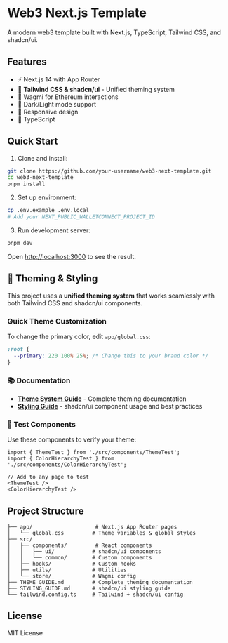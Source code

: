 # Web3 Next.js Template

A modern web3 template built with Next.js, TypeScript, Tailwind CSS, and shadcn/ui.

## Features

- ⚡ Next.js 14 with App Router
- 🎨 **Tailwind CSS & shadcn/ui** - Unified theming system
- 🔗 Wagmi for Ethereum interactions
- 🌙 Dark/Light mode support
- 📱 Responsive design
- 🔧 TypeScript

## Quick Start

1. Clone and install:
```bash
git clone https://github.com/your-username/web3-next-template.git
cd web3-next-template
pnpm install
```

2. Set up environment:
```bash
cp .env.example .env.local
# Add your NEXT_PUBLIC_WALLETCONNECT_PROJECT_ID
```

3. Run development server:
```bash
pnpm dev
```

Open [http://localhost:3000](http://localhost:3000) to see the result.

## 🎨 Theming & Styling

This project uses a **unified theming system** that works seamlessly with both Tailwind CSS and shadcn/ui components.

### Quick Theme Customization

To change the primary color, edit `app/global.css`:

```css
:root {
  --primary: 220 100% 25%; /* Change this to your brand color */
}
```

### 📚 Documentation

- **[Theme System Guide](./THEME_GUIDE.md)** - Complete theming documentation
- **[Styling Guide](./STYLING_GUIDE.md)** - shadcn/ui component usage and best practices

### 🧪 Test Components

Use these components to verify your theme:

```tsx
import { ThemeTest } from './src/components/ThemeTest';
import { ColorHierarchyTest } from './src/components/ColorHierarchyTest';

// Add to any page to test
<ThemeTest />
<ColorHierarchyTest />
```

## Project Structure

```
├── app/                    # Next.js App Router pages
│   └── global.css         # Theme variables & global styles
├── src/
│   ├── components/         # React components
│   │   ├── ui/            # shadcn/ui components
│   │   └── common/        # Custom components
│   ├── hooks/             # Custom hooks
│   ├── utils/             # Utilities
│   └── store/             # Wagmi config
├── THEME_GUIDE.md         # Complete theming documentation
├── STYLING_GUIDE.md       # shadcn/ui styling guide
└── tailwind.config.ts     # Tailwind + shadcn/ui config
```

## License

MIT License